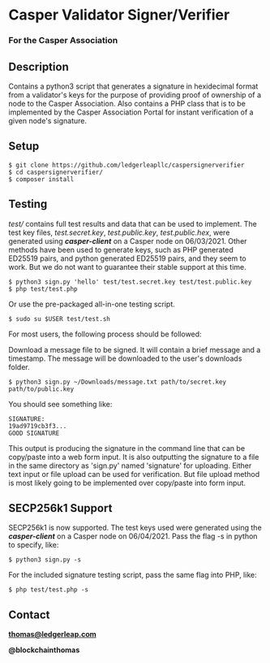 # Casper Validator Signer/Verifier

### For the Casper Association

## Description

Contains a python3 script that generates a signature in hexidecimal format from a validator's keys for the purpose of providing proof of ownership of a node to the Casper Association. Also contains a PHP class that is to be implemented by the Casper Association Portal for instant verification of a given node's signature.

## Setup

	$ git clone https://github.com/ledgerleapllc/caspersignerverifier
	$ cd caspersignerverifier/
	$ composer install

## Testing

*test/* contains full test results and data that can be used to implement. The test key files, *test.secret.key*, *test.public.key*, *test.public.hex*, were generated using ***casper-client*** on a Casper node on 06/03/2021. Other methods have been used to generate keys, such as PHP generated ED25519 pairs, and python generated ED25519 pairs, and they seem to work. But we do not want to guarantee their stable support at this time.

	$ python3 sign.py 'hello' test/test.secret.key test/test.public.key
	$ php test/test.php

Or use the pre-packaged all-in-one testing script.

	$ sudo su $USER test/test.sh

For most users, the following process should be followed:

Download a message file to be signed. It will contain a brief message and a timestamp. The message will be downloaded to the user's downloads folder.

	$ python3 sign.py ~/Downloads/message.txt path/to/secret.key path/to/public.key

You should see something like:

	SIGNATURE:
	19ad9719cb3f3...
	GOOD SIGNATURE

This output is producing the signature in the command line that can be copy/paste into a web form input. It is also outputting the signature to a file in the same directory as 'sign.py' named 'signature' for uploading. Either text input or file upload can be used for verification. But file upload method is most likely going to be implemented over copy/paste into form input.

## SECP256k1 Support

SECP256k1 is now supported. The test keys used were generated using the ***casper-client*** on a Casper node on 06/04/2021. Pass the flag -s in python to specify, like:

	$ python3 sign.py -s

For the included signature testing script, pass the same flag into PHP, like:

	$ php test/test.php -s

## Contact

**thomas@ledgerleap.com**

**@blockchainthomas**